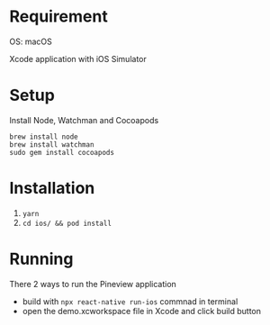 # Requirement
OS: macOS

Xcode application with iOS Simulator

# Setup

Install Node, Watchman and Cocoapods
```
brew install node
brew install watchman
sudo gem install cocoapods
```

# Installation

1. `yarn`
2. `cd ios/ && pod install`

# Running

 There 2 ways to run the Pineview application
 - build with `npx react-native run-ios` commnad in terminal
 - open the demo.xcworkspace file in Xcode and click build button
